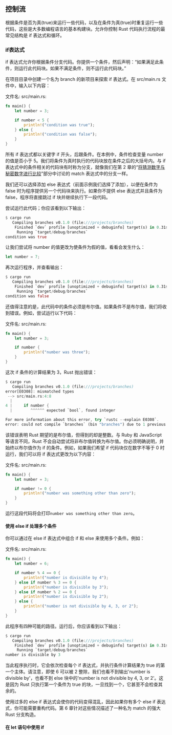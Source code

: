 ## 控制流

根据条件是否为真(true)来运行一些代码，以及在条件为真(true)时重复运行一些代码，这些是大多数编程语言的基本构建块。允许你控制 Rust 代码执行流程的最常见结构是 if 表达式和循环。

### if表达式

if 表达式允许你根据条件分支代码。你提供一个条件，然后声明：“如果满足此条件，则运行此代码块。如果不满足条件，则不运行此代码块。”

在项目目录中创建一个名为 branch 的新项目来探索 if 表达式。在 src/main.rs 文件中，输入以下内容：

文件名: src/main.rs:

```rust
fn main() {
    let number = 3;

    if number < 5 {
        println!("condition was true");
    } else {
        println!("condition was false");
    }
}
```

所有 if 表达式都以关键字 if 开头，后跟条件。在本例中，条件检查变量 number 的值是否小于 5。我们将条件为真时执行的代码块放在条件之后的大括号内。与 if 表达式中的条件相关的代码块有时称为分支，就像我们在第 2 章的“[将猜测数字与秘密数字进行比较](../guess-game/guess-game.md#将猜测数字与秘密数字进行比较)”部分中讨论的 match 表达式中的分支一样。

我们还可以选择添加 else 表达式（前面示例我们选择了添加），以便在条件为 false 时为程序提供另一个代码块来执行。如果你不提供 else 表达式并且条件为 false，程序将直接跳过 if 块并继续执行下一段代码。

尝试运行此代码；你应该看到以下输出：

```rust
$ cargo run
   Compiling branches v0.1.0 (file:///projects/branches)
    Finished `dev` profile [unoptimized + debuginfo] target(s) in 0.31s
     Running `target/debug/branches`
condition was true
```

让我们尝试将 number 的值更改为使条件为假的值，看看会发生什么：

```rust
let number = 7;
```

再次运行程序，并查看输出：

```rust
$ cargo run
   Compiling branches v0.1.0 (file:///projects/branches)
    Finished `dev` profile [unoptimized + debuginfo] target(s) in 0.31s
     Running `target/debug/branches`
condition was false
```

还值得注意的是，此代码中的条件必须是布尔值。如果条件不是布尔值，我们将收到错误。例如，尝试运行以下代码：

文件名: src/main.rs:

```rust
fn main() {
    let number = 3;

    if number {
        println!("number was three");
    }
}
```

这次 if 条件的计算结果为 3，Rust 抛出错误：

```rust
$ cargo run
   Compiling branches v0.1.0 (file:///projects/branches)
error[E0308]: mismatched types
 --> src/main.rs:4:8
  |
4 |     if number {
  |        ^^^^^^ expected `bool`, found integer

For more information about this error, try `rustc --explain E0308`.
error: could not compile `branches` (bin "branches") due to 1 previous error
```

该错误表明 Rust 期望的是布尔值，但得到的却是整数。与 Ruby 和 JavaScript 等语言不同，Rust 不会自动尝试将非布尔值转换为布尔值。你必须明确说明，并始终以布尔值作为 if 的条件。例如，如果我们希望 if 代码块仅在数字不等于 0 时运行，我们可以将 if 表达式更改为以下内容：

文件名: src/main.rs:

```rust
fn main() {
    let number = 3;

    if number != 0 {
        println!("number was something other than zero");
    }
}
```

运行这段代码将会打印`number was something other than zero`。

#### 使用 else if 处理多个条件

你可以通过在 else if 表达式中组合 if 和 else 来使用多个条件。例如：

文件名: src/main.rs:

```rust
fn main() {
    let number = 6;

    if number % 4 == 0 {
        println!("number is divisible by 4");
    } else if number % 3 == 0 {
        println!("number is divisible by 3");
    } else if number % 2 == 0 {
        println!("number is divisible by 2");
    } else {
        println!("number is not divisible by 4, 3, or 2");
    }
}
```

此程序有四种可能的路径。运行后，你应该看到以下输出：

```rust
$ cargo run
   Compiling branches v0.1.0 (file:///projects/branches)
    Finished `dev` profile [unoptimized + debuginfo] target(s) in 0.31s
     Running `target/debug/branches`
number is divisible by 3
```

当此程序执行时，它会依次检查每个 if 表达式，并执行条件计算结果为 true 的第一个主体。请注意，即使 6 可以被 2 整除，我们也看不到输出'number is divisible by'，也看不到 else 块中的'number is not divisible by 4, 3, or 2'。这是因为 Rust 只执行第一个条件为 true 的块，一旦找到一个，它甚至不会检查其余的。

使用过多的 else if 表达式会使你的代码变得混乱，因此如果你有多个 else if 表达式，你可能需要重构代码。第 6 章针对这些情况描述了一种名为 match 的强大 Rust 分支构造。

#### 在 let 语句中使用 if